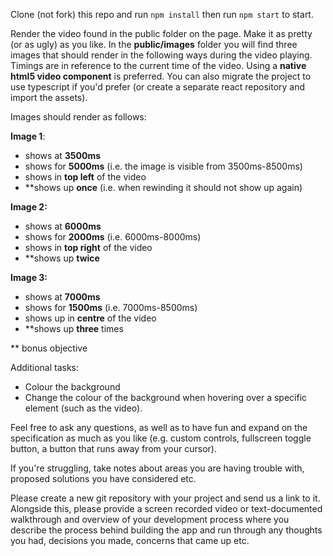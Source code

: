 Clone (not fork) this repo and run `npm install` then run `npm start` to start.

Render the video found in the public folder on the page. Make it as pretty (or as ugly) as you like. In the **public/images** folder you will find three images that should render in the following ways during the video playing. Timings are in reference to the current time of the video. Using a **native html5 video component** is preferred. You can also migrate the project to use typescript if you'd prefer (or create a separate react repository and import the assets).

Images should render as follows:

**Image 1**:

- shows at **3500ms**
- shows for **5000ms** (i.e. the image is visible from 3500ms-8500ms)
- shows in **top left** of the video
- \*\*shows up **once** (i.e. when rewinding it should not show up again)

**Image 2:**

- shows at **6000ms**
- shows for **2000ms** (i.e. 6000ms-8000ms)
- shows in **top right** of the video
- \*\*shows up **twice**

**Image 3:**

- shows at **7000ms**
- shows for **1500ms** (i.e. 7000ms-8500ms)
- shows up in **centre** of the video
- \*\*shows up **three** times

\*\* bonus objective

Additional tasks:

- Colour the background
- Change the colour of the background when hovering over a specific element (such as the video).

Feel free to ask any questions, as well as to have fun and expand on the specification as much as you like (e.g. custom controls, fullscreen toggle button, a button that runs away from your cursor).

If you're struggling, take notes about areas you are having trouble with, proposed solutions you have considered etc.

Please create a new git repository with your project and send us a link to it. Alongside this, please provide a screen recorded video or text-documented walkthrough and overview of your development process where you describe the process behind building the app and run through any thoughts you had, decisions you made, concerns that came up etc.
